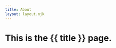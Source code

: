```yaml
---
title: About
layout: layout.njk
---
```


<!-- This page is written in markdown! -->

# This is the {{ title }} page.

